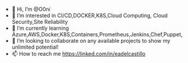 - 👋 Hi, I’m @O0ni
- 👀 I’m interested in CI/CD,DOCKER,K8S,Cloud Computing, Cloud Security,Site Reliability
- 🌱 I’m currently learning Azure,AWS,Docker,K8S,Containers,Prometheus,Jenkins,Chef,Puppet,
- 💞️ I’m looking to collaborate on any available projects to show my unlimited potential!
- 📫 How to reach me https://linked.com/in/eadelcastillo

<!---
O0ni/O0ni is a ✨ special ✨ repository because its `README.md` (this file) appears on your GitHub profile.
You can click the Preview link to take a look at your changes.
--->
